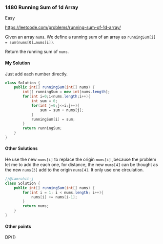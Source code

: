 ### 1480 Running Sum of 1d Array

Easy

https://leetcode.com/problems/running-sum-of-1d-array/

Given an array `nums`. We define a running sum of an array as `runningSum[i] = sum(nums[0]…nums[i])`.

Return the running sum of `nums`.

#### My Solution

Just add each number directly.

```java
class Solution {
    public int[] runningSum(int[] nums) {
        int[] runningSum = new int[nums.length];
        for(int i=0;i<nums.length;i++){
            int sum = 0;
            for(int j=0;j<=i;j++){
                sum = sum + nums[j];
            }
            runningSum[i] = sum;
        }
        return runningSum;
    }
}
```

#### Other Solutions

He use the new `nums[i]` to replace the origin `nums[i]` ,because the problem let me to add the each one, for distance,  the new `nums[4]` can be thought as the new `nums[3]` add to the origin `nums[4]`. It only use one circulation.

```java
//@iamrohit-j
class Solution {
    public int[] runningSum(int[] nums) {
        for(int i = 1; i < nums.length; i++){
            nums[i] += nums[i-1];
        }
        return nums;
    }
}
```

#### Other points

DP(1)